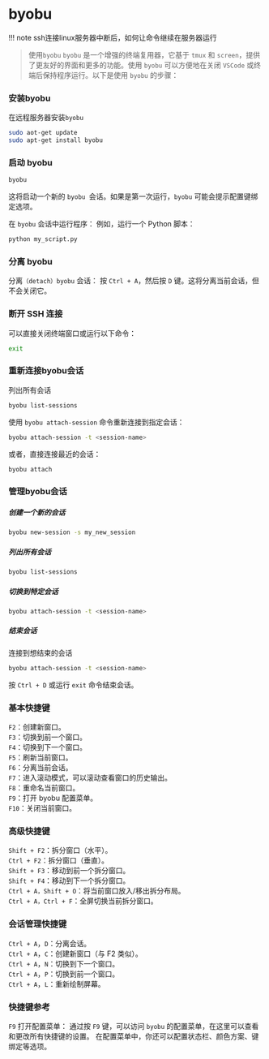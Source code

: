 
# byobu
!!! note
    ssh连接linux服务器中断后，如何让命令继续在服务器运行

>使用`byobu`
`byobu` 是一个增强的终端复用器，它基于 `tmux` 和 `screen`，提供了更友好的界面和更多的功能。使用 `byobu` 可以方便地在关闭 `VSCode` 或终端后保持程序运行。以下是使用 `byobu` 的步骤：

### 安装byobu
在远程服务器安装`byobu`
```bash
sudo aot-get update
sudo apt-get install byobu
```
### 启动 byobu
```bash
byobu
```
这将启动一个新的 `byobu `会话。如果是第一次运行，`byobu` 可能会提示配置键绑定选项。

在 `byobu` 会话中运行程序：
例如，运行一个 Python 脚本：
```bash
python my_script.py
```

### 分离 byobu
分离`（detach）byobu` 会话：
按 `Ctrl + A`，然后按 `D` 键。这将分离当前会话，但不会关闭它。

### 断开 SSH 连接
可以直接关闭终端窗口或运行以下命令：
```bash
exit
```

### 重新连接byobu会话

列出所有会话
```bash
byobu list-sessions
```
使用 `byobu attach-session` 命令重新连接到指定会话：
```bash
byobu attach-session -t <session-name>
```
或者，直接连接最近的会话：
```bash
byobu attach
```
### 管理byobu会话

##### 创建一个新的会话
```bash
byobu new-session -s my_new_session
```
##### 列出所有会话
```bash
byobu list-sessions
```
##### 切换到特定会话

```bash
byobu attach-session -t <session-name>
```

##### 结束会话

连接到想结束的会话
```bash
byobu attach-session -t <session-name>
```
按 `Ctrl + D` 或运行 `exit` 命令结束会话。




### 基本快捷键
`F2`：创建新窗口。  
`F3`：切换到前一个窗口。  
`F4`：切换到下一个窗口。  
`F5`：刷新当前窗口。  
`F6`：分离当前会话。  
`F7`：进入滚动模式，可以滚动查看窗口的历史输出。  
`F8`：重命名当前窗口。  
`F9`：打开 byobu 配置菜单。  
`F10`：关闭当前窗口。  
### 高级快捷键
`Shift + F2`：拆分窗口（水平）。  
`Ctrl + F2`：拆分窗口（垂直）。  
`Shift + F3`：移动到前一个拆分窗口。  
`Shift + F4`：移动到下一个拆分窗口。  
`Ctrl + A，Shift + O`：将当前窗口放入/移出拆分布局。  
`Ctrl + A，Ctrl + F`：全屏切换当前拆分窗口。  
### 会话管理快捷键
`Ctrl + A`，`D`：分离会话。  
`Ctrl + A`，`C`：创建新窗口（与 F2 类似）。  
`Ctrl + A`，`N`：切换到下一个窗口。  
`Ctrl + A`，`P`：切换到前一个窗口。  
`Ctrl + A`，`L`：重新绘制屏幕。  
### 快捷键参考
`F9` 打开配置菜单：
通过按 `F9` 键，可以访问 `byobu` 的配置菜单，在这里可以查看和更改所有快捷键的设置。
在配置菜单中，你还可以配置状态栏、颜色方案、键绑定等选项。
